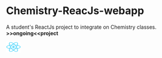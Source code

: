 # Chemistry-ReacJs-webapp 
A student's ReactJs project to integrate on Chemistry classes. <br>
<strong>&gt;&gt;ongoing&lt;&lt;project</strong>
<div style="display: inline_block">
  <img align="center" alt="Rafa-Cplusplus" height="30" width="40" src="https://raw.githubusercontent.com/devicons/devicon/master/icons/react/react-original.svg">
</div>
